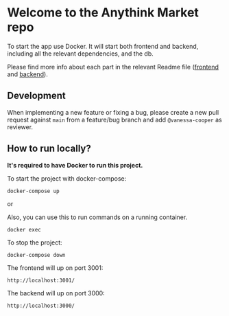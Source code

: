 # Welcome to the Anythink Market repo

To start the app use Docker. It will start both frontend and backend, including all the relevant dependencies, and the db.

Please find more info about each part in the relevant Readme file ([frontend](frontend/readme.md) and [backend](backend/README.md)).

## Development

When implementing a new feature or fixing a bug, please create a new pull request against `main` from a feature/bug branch and add `@vanessa-cooper` as reviewer.

## How to run locally?

**It's required to have Docker to run this project.**

To start the project with docker-compose:

```
docker-compose up
```
or

 Also, you can use this to run commands on a running container.
```
docker exec
```

To stop the project:
```
docker-compose down
```

The frontend will up on port 3001:
```
http://localhost:3001/
```

The backend will up on port 3000:
```
http://localhost:3000/
```
